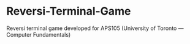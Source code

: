 # Reversi-Terminal-Game
Reversi terminal game developed for APS105 (University of Toronto — Computer Fundamentals)
